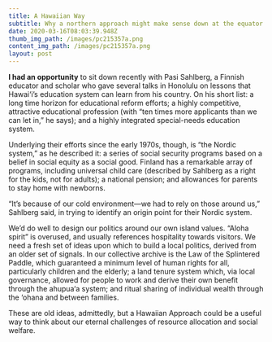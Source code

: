 ```yaml
---
title: A Hawaiian Way
subtitle: Why a northern approach might make sense down at the equator
date: 2020-03-16T08:03:39.948Z
thumb_img_path: /images/pc215357a.png
content_img_path: /images/pc215357a.png
layout: post
---
```

**I had an opportunity** to sit down recently with Pasi Sahlberg, a Finnish educator and scholar who gave several talks in Honolulu on lessons that Hawai‘i’s education system can learn from his country. On his short list: a long time horizon for educational reform efforts; a highly competitive, attractive educational profession (with “ten times more applicants than we can let in,” he says); and a highly integrated special-needs education system.

Underlying their efforts since the early 1970s, though, is “the Nordic system,” as he described it: a series of social security programs based on a belief in social equity as a social good. Finland has a remarkable array of programs, including universal child care (described by Sahlberg as a right for the kids, not for adults); a national pension; and allowances for parents to stay home with newborns.

“It’s because of our cold environment—we had to rely on those around us,” Sahlberg said, in trying to identify an origin point for their Nordic system.

We’d do well to design our politics around our own island values. “Aloha spirit” is overused, and usually references hospitality towards visitors. We need a fresh set of ideas upon which to build a local politics, derived from an older set of signals. In our collective archive is the Law of the Splintered Paddle, which guaranteed a minimum level of human rights for all, particularly children and the elderly; a land tenure system which, via local governance, allowed for people to work and derive their own benefit through the ahupua‘a system; and ritual sharing of individual wealth through the ‘ohana and between families.

These are old ideas, admittedly, but a Hawaiian Approach could be a useful way to think about our eternal challenges of resource allocation and social welfare.
